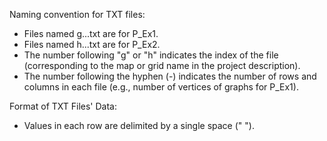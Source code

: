 Naming convention for TXT files:
- Files named g...txt are for P_Ex1.
- Files named h...txt are for P_Ex2.
- The number following "g" or "h" indicates the index of the file (corresponding to the map or grid name in the project description).
- The number following the hyphen (-) indicates the number of rows and columns in each file (e.g., number of vertices of graphs for P_Ex1).

Format of TXT Files' Data:
- Values in each row are delimited by a single space (" ").
